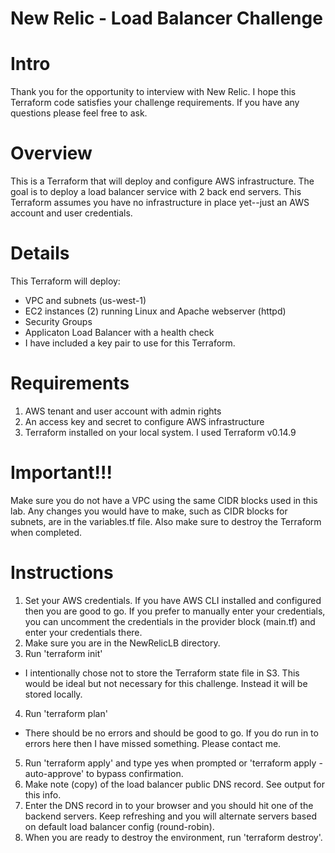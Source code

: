 # New Relic - Load Balancer Challenge

# Intro
Thank you for the opportunity to interview with New Relic.  I hope this Terraform code satisfies your challenge requirements.  If you have any questions please feel free to ask.

# Overview
This is a Terraform that will deploy and configure AWS infrastructure.  The goal is to deploy a load balancer service with 2 back end servers.  This Terraform assumes you have no infrastructure in place yet--just an AWS account and user credentials.  

# Details
This Terraform will deploy:
- VPC and subnets (us-west-1)
- EC2 instances (2) running Linux and Apache webserver (httpd)
- Security Groups
- Applicaton Load Balancer with a health check
- I have included a key pair to use for this Terraform.

# Requirements
1. AWS tenant and user account with admin rights
2. An access key and secret to configure AWS infrastructure
3. Terraform installed on your local system.  I used Terraform v0.14.9

# Important!!!
Make sure you do not have a VPC using the same CIDR blocks used in this lab.  Any changes you would have to make, such as CIDR blocks for subnets, are in the variables.tf file.  Also make sure to destroy the Terraform when completed.

# Instructions
1. Set your AWS credentials.  If you have AWS CLI installed and configured then you are good to go.  If you prefer to manually enter your credentials, you can uncomment the credentials in the provider block (main.tf) and enter your credentials there.
2. Make sure you are in the NewRelicLB directory.
3. Run 'terraform init'
  - I intentionally chose not to store the Terraform state file in S3.  This would be ideal but not necessary for this challenge.  Instead it will be stored locally.
4. Run 'terraform plan'
  - There should be no errors and should be good to go.  If you do run in to errors here then I have missed something.  Please contact me.
5. Run 'terraform apply' and type yes when prompted or 'terraform apply -auto-approve' to bypass confirmation.
6. Make note (copy) of the load balancer public DNS record.  See output for this info.
7. Enter the DNS record in to your browser and you should hit one of the backend servers.  Keep refreshing and you will alternate servers based on default load balancer config (round-robin).
8. When you are ready to destroy the environment, run 'terraform destroy'.
